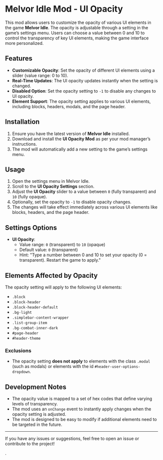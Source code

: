 # Melvor Idle Mod - UI Opacity

This mod allows users to customize the opacity of various UI elements in the game **Melvor Idle**. The opacity is adjustable through a setting in the game’s settings menu. Users can choose a value between 0 and 10 to control the transparency of key UI elements, making the game interface more personalized.

## Features
- **Customizable Opacity**: Set the opacity of different UI elements using a slider (value range: 0 to 10).
- **Real-Time Updates**: The UI opacity updates instantly when the setting is changed.
- **Disabled Option**: Set the opacity setting to `-1` to disable any changes to UI opacity.
- **Element Support**: The opacity setting applies to various UI elements, including blocks, headers, modals, and the page header.

## Installation
1. Ensure you have the latest version of **Melvor Idle** installed.
2. Download and install the **UI Opacity Mod** as per your mod manager’s instructions.
3. The mod will automatically add a new setting to the game’s settings menu.

## Usage
1. Open the settings menu in Melvor Idle.
2. Scroll to the **UI Opacity Settings** section.
3. Adjust the **UI Opacity** slider to a value between `0` (fully transparent) and `10` (fully opaque).
4. Optionally, set the opacity to `-1` to disable opacity changes.
5. The changes will take effect immediately across various UI elements like blocks, headers, and the page header.

## Settings Options
- **UI Opacity**: 
  - Value range: `0` (transparent) to `10` (opaque)
  - Default value: `0` (transparent)
  - Hint: "Type a number between 0 and 10 to set your opacity (0 = transparent). Restart the game to apply."

## Elements Affected by Opacity
The opacity setting will apply to the following UI elements:
- `.block`
- `.block-header`
- `.block-header-default`
- `.bg-light`
- `.simplebar-content-wrapper`
- `.list-group-item`
- `.bg-combat-inner-dark`
- `#page-header`
- `#header-theme`

### Exclusions
- The opacity setting **does not apply** to elements with the class `.modal` (such as modals) or elements with the id `#header-user-options-dropdown`.

## Development Notes
- The opacity value is mapped to a set of hex codes that define varying levels of transparency.
- The mod uses an `onChange` event to instantly apply changes when the opacity setting is adjusted.
- The mod is designed to be easy to modify if additional elements need to be targeted in the future.

---

If you have any issues or suggestions, feel free to open an issue or contribute to the project!

.